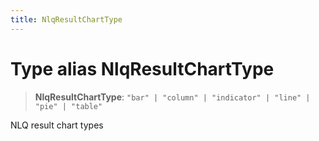```yaml
---
title: NlqResultChartType
---
```


# Type alias NlqResultChartType

> **NlqResultChartType**: `"bar" | "column" | "indicator" | "line" | "pie" | "table"`

NLQ result chart types
